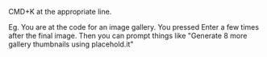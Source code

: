 CMD+K at the appropriate line. 

Eg. You are at the code for an image gallery. You pressed Enter a few times after the final image. Then you can prompt things like "Generate 8 more gallery thumbnails using placehold.it"